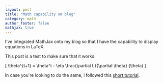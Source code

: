 ```yaml
---
layout: post
title: "Math capability on blog"
category: math
author_footer: false
mathjax: true
---
```


I've integrated MathJax onto my blog so that I have the capability to display equations in LaTeX.

This post is a test to make sure that it works:

\[ \theta^{t+1} = \theta^t - \eta \frac{\partial L}{\partial \theta} (\theta) \]

In case you're looking to do the same, I followed this [short tutorial](http://sgeos.github.io/github/jekyll/2016/08/21/adding_mathjax_to_a_jekyll_github_pages_blog.html).